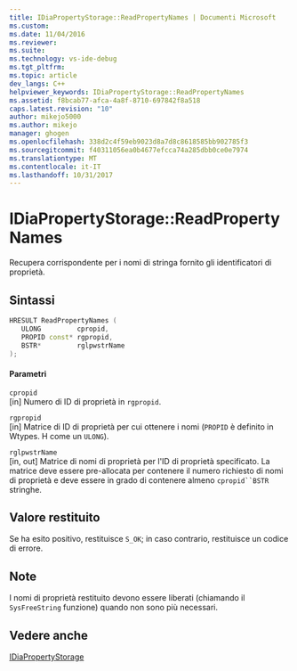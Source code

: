 ```yaml
---
title: IDiaPropertyStorage::ReadPropertyNames | Documenti Microsoft
ms.custom: 
ms.date: 11/04/2016
ms.reviewer: 
ms.suite: 
ms.technology: vs-ide-debug
ms.tgt_pltfrm: 
ms.topic: article
dev_langs: C++
helpviewer_keywords: IDiaPropertyStorage::ReadPropertyNames
ms.assetid: f8bcab77-afca-4a8f-8710-697842f8a518
caps.latest.revision: "10"
author: mikejo5000
ms.author: mikejo
manager: ghogen
ms.openlocfilehash: 338d2c4f59eb9023d8a7d8c8618585bb902785f3
ms.sourcegitcommit: f40311056ea0b4677efcca74a285dbb0ce0e7974
ms.translationtype: MT
ms.contentlocale: it-IT
ms.lasthandoff: 10/31/2017
---
```

# <a name="idiapropertystoragereadpropertynames"></a>IDiaPropertyStorage::ReadPropertyNames
Recupera corrispondente per i nomi di stringa fornito gli identificatori di proprietà.  
  
## <a name="syntax"></a>Sintassi  
  
```C++  
HRESULT ReadPropertyNames (  
   ULONG         cpropid,  
   PROPID const* rgpropid,  
   BSTR*         rglpwstrName  
);  
```  
  
#### <a name="parameters"></a>Parametri  
 `cpropid`  
 [in] Numero di ID di proprietà in `rgpropid`.  
  
 `rgpropid`  
 [in] Matrice di ID di proprietà per cui ottenere i nomi (`PROPID` è definito in Wtypes. H come un `ULONG`).  
  
 `rglpwstrName`  
 [in, out] Matrice di nomi di proprietà per l'ID di proprietà specificato. La matrice deve essere pre-allocata per contenere il numero richiesto di nomi di proprietà e deve essere in grado di contenere almeno `cpropid``BSTR` stringhe.  
  
## <a name="return-value"></a>Valore restituito  
 Se ha esito positivo, restituisce `S_OK`; in caso contrario, restituisce un codice di errore.  
  
## <a name="remarks"></a>Note  
 I nomi di proprietà restituito devono essere liberati (chiamando il `SysFreeString` funzione) quando non sono più necessari.  
  
## <a name="see-also"></a>Vedere anche  
 [IDiaPropertyStorage](../../debugger/debug-interface-access/idiapropertystorage.md)